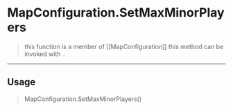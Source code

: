 # MapConfiguration.SetMaxMinorPlayers
> this function is a member of [[MapConfiguration]]
> this method can be invoked with `.`
-----
## Usage
> MapConfiguration.SetMaxMinorPlayers()

